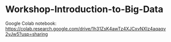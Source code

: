 # Workshop-Introduction-to-Big-Data

Google Colab notebook:
https://colab.research.google.com/drive/1h31ZsK4awTz4XJCxvNXIz4aqaqv2yJw5?usp=sharing
